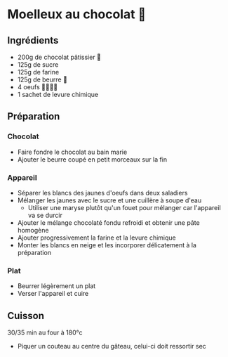 # Moelleux au chocolat 🍫

## Ingrédients

- 200g de chocolat pâtissier 🍫
- 125g de sucre
- 125g de farine
- 125g de beurre 🧈
- 4 oeufs 🥚🥚🥚🥚
- 1 sachet de levure chimique

## Préparation

### Chocolat

- Faire fondre le chocolat au bain marie
- Ajouter le beurre coupé en petit morceaux sur la fin

### Appareil

- Séparer les blancs des jaunes d'oeufs dans deux saladiers
- Mélanger les jaunes avec le sucre et une cuillère à soupe d'eau
  - Utiliser une maryse plutôt qu'un fouet pour mélanger car l'appareil va se durcir
- Ajouter le mélange chocolaté fondu refroidi et obtenir une pâte homogène
- Ajouter progressivement la farine et la levure chimique
- Monter les blancs en neige et les incorporer délicatement à la préparation

### Plat

- Beurrer légèrement un plat
- Verser l'appareil et cuire

## Cuisson

30/35 min au four à 180°c

- Piquer un couteau au centre du gâteau, celui-ci doit ressortir sec
